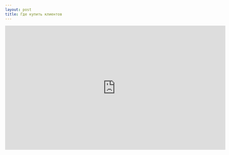 ```yaml
---
layout: post
title: Где купить клиентов
---
```


<iframe width="720" height="405" src="https://www.youtube.com/embed/575IGwl1KKc?showinfo=0" frameborder="0" allowfullscreen></iframe>